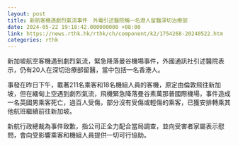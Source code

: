 ```yaml
---
layout: post
title: 新航客機遇劇烈氣流事件　外電引述醫院稱一名港人留醫深切治療部
date: 2024-05-22 19:18:42.000000000 +08:00
link: https://news.rthk.hk/rthk/ch/component/k2/1754268-20240522.htm
categories: rthk
---
```


新加坡航空客機遇到劇烈氣流，緊急降落曼谷機場事件，外國通訊社引述醫院表示，仍有20人在深切治療部留醫，當中包括一名香港人。

事發在昨日下午，載著211名乘客和18名機組人員的客機，原定由倫敦飛往新加坡，但在緬甸上空遇到劇烈氣流，飛機緊急降落曼谷素萬那普國際機場，事件造成一名英國男乘客死亡，過百人受傷，部分沒有受傷或輕傷的乘客，已獲安排轉乘其他航班繼續前往新加坡。

新航行政總裁為事件致歉，指公司正全力配合當局調查，並向受害者家屬表示慰問，會向受影響乘客和機組人員提供一切可行協助。
